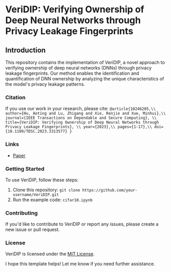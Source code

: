
**VeriDIP: Verifying Ownership of Deep Neural Networks through Privacy Leakage Fingerprints**
=============================================================

Introduction
------------

This repository contains the implementation of VeriDIP, a novel approach to verifying ownership of deep neural networks (DNNs) through privacy leakage fingerprints. Our method enables the identification and quantification of DNN ownership by analyzing the unique characteristics of the model's privacy leakage patterns.

### Citation
If you use our work in your research, please cite:
`@article{10246205,\\
  author={Hu, Aoting and Lu, Zhigang and Xie, Renjie and Xue, Minhui},\\
  journal={IEEE Transactions on Dependable and Secure Computing}, \\
  title={VeriDIP: Verifying Ownership of Deep Neural Networks through Privacy Leakage Fingerprints}, \\
  year={2023},\\
  pages={1-17},\\
  doi={10.1109/TDSC.2023.3313577}
}`

### Links
* [Paper](https://arxiv.org/pdf/2310.10656)


### Getting Started
To use VeriDIP, follow these steps:

1. Clone this repository: `git clone https://github.com/your-username/VeriDIP.git`
3. Run the example code: `cifar10.ipynb` 

### Contributing
If you'd like to contribute to VeriDIP or report any issues, please create a new issue or pull request.

### License
VeriDIP is licensed under the [MIT License](https://opensource.org/licenses/MIT).

I hope this template helps! Let me know if you need further assistance.
